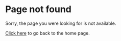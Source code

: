 # Page not found

Sorry, the page you were looking for is not available.

[Click here](/) to go back to the home page.
